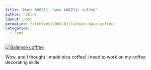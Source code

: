 ```yaml
---
title: 'Must &#8211; have &#8211; coffee'
author: niklas
layout: post
permalink: /archives/2006/01/13/must-have-coffee/
categories:
  - Food
---
```

<a href="http://dessertcomesfirst.blogspot.com/2006/01/literally-cup-of-java.html" class="broken_link"><img src="http://static.flickr.com/37/81972861_f9f33c2424.jpg" alt="Balinese cofffee" /></a>

Wow, and I thought I made nice coffee! I need to work on my coffee decorating skills